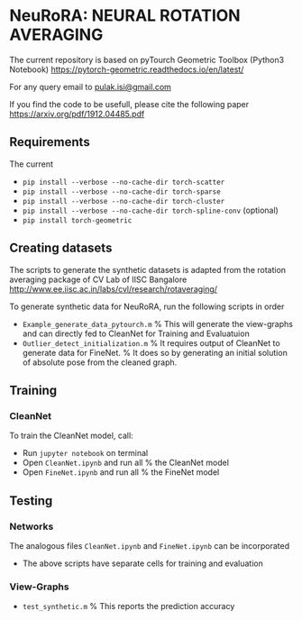 
# NeuRoRA: NEURAL ROTATION AVERAGING 

The current repository is based on pyTourch Geometric Toolbox (Python3 Notebook)
https://pytorch-geometric.readthedocs.io/en/latest/ 

For any query email to pulak.isi@gmail.com

If you find the code to be usefull, please cite the following paper
https://arxiv.org/pdf/1912.04485.pdf

## Requirements
The current 

* `pip install --verbose --no-cache-dir torch-scatter`
* `pip install --verbose --no-cache-dir torch-sparse`
* `pip install --verbose --no-cache-dir torch-cluster`
* `pip install --verbose --no-cache-dir torch-spline-conv` (optional)
* `pip install torch-geometric` 

## Creating datasets
The scripts to generate the synthetic datasets is adapted from the rotation averaging package of CV Lab of IISC Bangalore
http://www.ee.iisc.ac.in/labs/cvl/research/rotaveraging/

To generate synthetic data for NeuRoRA, run the following scripts in order 
* `Example_generate_data_pytourch.m`  % This will generate the view-graphs and can directly fed to CleanNet for Training and Evaluatuion 
* `Outlier_detect_initialization.m`   % It requires output of CleanNet to generate data for FineNet. 
                                      % It does so by generating an initial solution of absolute pose from the cleaned graph.  

## Training

### CleanNet 

To train the CleanNet model, call:
* Run `jupyter notebook` on terminal 
* Open `CleanNet.ipynb` and run all % the CleanNet model
* Open `FineNet.ipynb` and run all % the FineNet model 

## Testing

### Networks 

The analogous files `CleanNet.ipynb` and `FineNet.ipynb` can be incorporated 
* The above scripts have separate cells for training and evaluation 

### View-Graphs 

* `test_synthetic.m`  % This reports the prediction accuracy 

